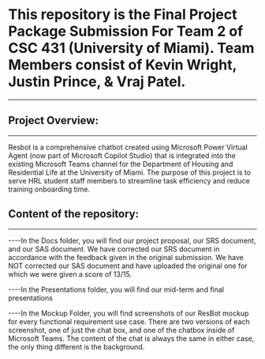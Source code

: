 # This repository is the Final Project Package Submission For Team 2 of CSC 431 (University of Miami). Team Members consist of Kevin Wright, Justin Prince, & Vraj Patel.
-------------------------------------------------------------------------------------------------------------------------------------------------------------------------------------------------

## Project Overview:
-------------------------------------------------------------------------------------------------------------------------------------------------------------------------------------------------
Resbot is a comprehensive chatbot created using Microsoft Power Virtual Agent (now part of Microsoft Copilot Studio) that is integrated into the existing Microsoft Teams channel for the Department of Housing and Residential Life at the University of Miami. The purpose of this project is to serve HRL student staff members to streamline task efficiency and reduce training onboarding time.

## Content of the repository:
-------------------------------------------------------------------------------------------------------------------------------------------------------------------------------------------------
----In the Docs folder, you will find our project proposal, our SRS document, and our SAS document. We have corrected our SRS document in accordance with the feedback given in the original submission. We have NOT corrected our SAS document and have uploaded the original one for which we were given a score of 13/15.

----In the Presentations folder, you will find our mid-term and final presentations

----In the Mockup Folder, you will find screenshots of our ResBot mockup for every functional requirement use case. There are two versions of each screenshot, one of just the chat box, and one of the chatbox inside of Microsoft Teams. The content of the chat is always the same in either case, the only thing different is the background.

